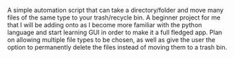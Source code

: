 A simple automation script that can take a directory/folder and move many files of the same type to your trash/recycle bin.
A beginner project for me that I will be adding onto as I become more familiar with the python language and start learning GUI in order to make it a full fledged app. Plan on allowing multiple file types to be chosen, as well as give the user the option to permanently delete the files instead of moving them to a trash bin.
